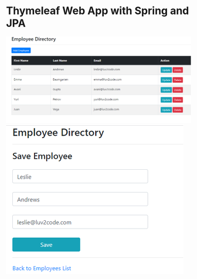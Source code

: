 # Thymeleaf Web App with Spring and JPA
![alt text](https://github.com/jackanakin/SpringAndHibernate-Udemy/blob/main/21-Thymeleaf-JPA/result.png?raw=true)
![alt text](https://github.com/jackanakin/SpringAndHibernate-Udemy/blob/main/21-Thymeleaf-JPA/result2.png?raw=true)
